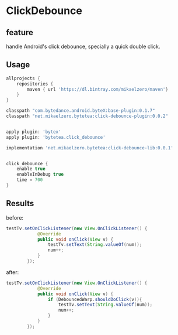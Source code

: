 # ClickDebounce

## feature

handle Android's click debounce, specially a quick double click.

## Usage

```gradle
allprojects {
    repositories {
        maven { url 'https://dl.bintray.com/mikaelzero/maven'}
    }
}

classpath "com.bytedance.android.byteX:base-plugin:0.1.7"
classpath "net.mikaelzero.bytetea:click-debounce-plugin:0.0.2"


apply plugin: 'bytex'
apply plugin: 'bytetea.click_debounce'

implementation 'net.mikaelzero.bytetea:click-debounce-lib:0.0.1'


click_debounce {
    enable true
    enableInDebug true
    time = 700
}
```


## Results


before:

```java
testTv.setOnClickListener(new View.OnClickListener() {
            @Override
            public void onClick(View v) {
                testTv.setText(String.valueOf(num));
                num++;
            }
        });
```

after:

```java
testTv.setOnClickListener(new View.OnClickListener() {
            @Override
            public void onClick(View v) {
                if (DebouncedWarp.shouldDoClick(v)){
                    testTv.setText(String.valueOf(num));
                    num++;
                }
            }
        });
```
